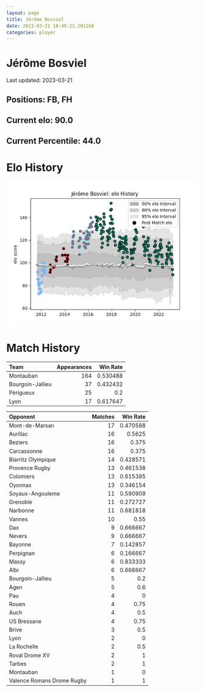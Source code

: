 ```yaml
---  
layout: page  
title: Jérôme Bosviel  
date: 2023-03-21 18:49:23.291168  
categories: player  
---
```

# Jérôme Bosviel


Last updated: 2023-03-21
## Positions: FB, FH

## Current elo: 90.0

## Current Percentile: 44.0

# Elo History


![elo history](history_JérômeBosviel.png)
# Match History


| Team             |   Appearances |   Win Rate |
|:-----------------|--------------:|-----------:|
| Montauban        |           164 |   0.530488 |
| Bourgoin-Jallieu |            37 |   0.432432 |
| Périgueux        |            25 |   0.2      |
| Lyon             |            17 |   0.617647 |

| Opponent                   |   Matches |   Win Rate |
|:---------------------------|----------:|-----------:|
| Mont-de-Marsan             |        17 |   0.470588 |
| Aurillac                   |        16 |   0.5625   |
| Beziers                    |        16 |   0.375    |
| Carcassonne                |        16 |   0.375    |
| Biarritz Olympique         |        14 |   0.428571 |
| Provence Rugby             |        13 |   0.461538 |
| Colomiers                  |        13 |   0.615385 |
| Oyonnax                    |        13 |   0.346154 |
| Soyaux-Angouleme           |        11 |   0.590909 |
| Grenoble                   |        11 |   0.272727 |
| Narbonne                   |        11 |   0.681818 |
| Vannes                     |        10 |   0.55     |
| Dax                        |         9 |   0.666667 |
| Nevers                     |         9 |   0.666667 |
| Bayonne                    |         7 |   0.142857 |
| Perpignan                  |         6 |   0.166667 |
| Massy                      |         6 |   0.833333 |
| Albi                       |         6 |   0.666667 |
| Bourgoin-Jallieu           |         5 |   0.2      |
| Agen                       |         5 |   0.6      |
| Pau                        |         4 |   0        |
| Rouen                      |         4 |   0.75     |
| Auch                       |         4 |   0.5      |
| US Bressane                |         4 |   0.75     |
| Brive                      |         3 |   0.5      |
| Lyon                       |         2 |   0        |
| La Rochelle                |         2 |   0.5      |
| Roval Drome XV             |         2 |   1        |
| Tarbes                     |         2 |   1        |
| Montauban                  |         1 |   0        |
| Valence Romans Drome Rugby |         1 |   1        |